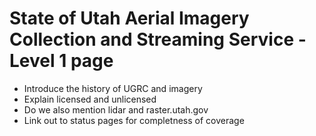 # State of Utah Aerial Imagery Collection and Streaming Service - Level 1 page
- Introduce the history of UGRC and imagery
- Explain licensed and unlicensed
- Do we also mention lidar and raster.utah.gov
- Link out to status pages for completness of coverage

